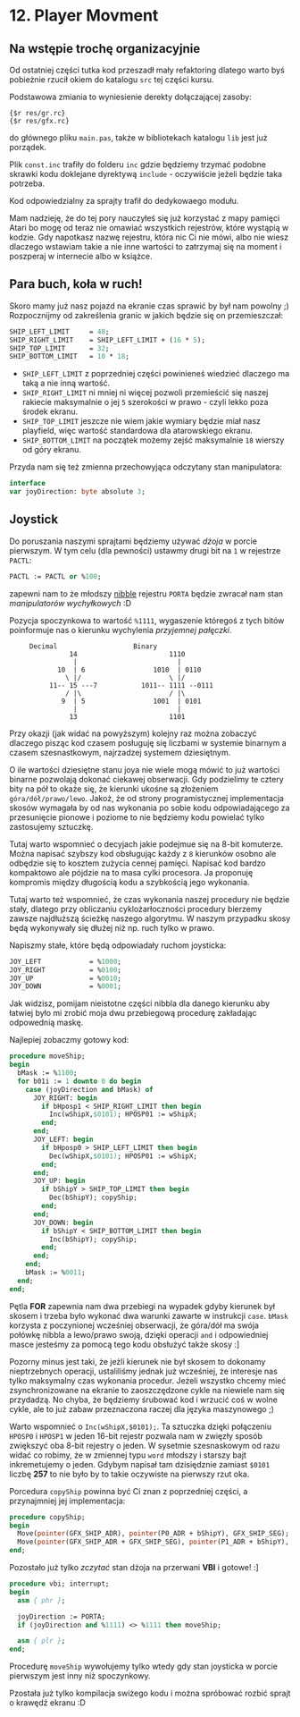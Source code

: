 # 12. Player Movment

## Na wstępie trochę organizacyjnie

Od ostatniej części tutka kod przeszadł mały refaktoring dlatego warto byś pobieżnie rzucił okiem do katalogu `src` tej części kursu.

Podstawowa zmiania to wyniesienie derekty dołączającej zasoby:

```
{$r res/gr.rc}
{$r res/gfx.rc}
```

do głównego pliku `main.pas`, także w bibliotekach katalogu `lib` jest już porządek.

Plik `const.inc` trafiły do folderu `inc` gdzie będziemy trzymać podobne skrawki kodu doklejane dyrektywą `include` - oczywiście jeżeli będzie taka potrzeba.

Kod odpowiedzialny za sprajty trafił do dedykowaego modułu.

Mam nadzieję, że do tej pory nauczyłeś się już korzystać z mapy pamięci Atari bo mogę od teraz nie omawiać wszystkich rejestrów, które wystąpią w kodzie. Gdy napotkasz nazwę rejestru, która nic Ci nie mówi, albo nie wiesz dlaczego wstawiam takie a nie inne wartości to zatrzymaj się na moment i poszperaj w internecie albo w książce.

## Para buch, koła w ruch!

Skoro mamy już nasz pojazd na ekranie czas sprawić by był nam powolny ;) Rozpocznijmy od zakreślenia granic w jakich będzie się on przemieszczał:

```pascal
SHIP_LEFT_LIMIT     = 48;
SHIP_RIGHT_LIMIT    = SHIP_LEFT_LIMIT + (16 * 5);
SHIP_TOP_LIMIT      = 32;
SHIP_BOTTOM_LIMIT   = 10 * 18;
```

* `SHIP_LEFT_LIMIT` z poprzedniej części powinieneś wiedzieć dlaczego  ma taką a nie inną wartość.
* `SHIP_RIGHT_LIMIT` ni mniej ni więcej pozwoli przemieścić się naszej rakiecie maksymalnie o jej `5` szerokości w prawo - czyli lekko poza środek ekranu.
* `SHIP_TOP_LIMIT` jeszcze nie wiem jakie wymiary będzie miał nasz playfield, więc wartość standardowa dla atarowskiego ekranu.
* `SHIP_BOTTOM_LIMIT` na początek możemy zejść maksymalnie `18` wierszy od góry ekranu.

Przyda nam się też zmienna przechowyjąca odczytany stan manipulatora:

```pascal
interface
var joyDirection: byte absolute 3;
```

## Joystick

Do poruszania naszymi sprajtami będziemy używać *dżoja* w porcie pierwszym. W tym celu (dla pewności) ustawmy drugi bit na `1` w rejestrze `PACTL`:

```pascal
PACTL := PACTL or %100;
```

zapewni nam to że młodszy [nibble](https://pl.wikipedia.org/wiki/P%C3%B3%C5%82bajt) rejestru `PORTA` będzie zwracał nam stan *manipulatorów wychyłkowych* :D

Pozycja spoczynkowa to wartość `%1111`, wygaszenie któregoś z tych bitów poinformuje nas o kierunku wychylenia *przyjemnej pałęczki*.

```
     Decimal                   Binary
               14                       1110
                |                         |
            10  | 6                 1010  | 0110
              \ |/                      \ |/
          11-- 15 ---7           1011-- 1111 --0111
              / |\                      / |\
             9  | 5                 1001  | 0101
                |                         |
               13                       1101
```

Przy okazji (jak widać na powyższym) kolejny raz można zobaczyć dlaczego pisząc kod czasem posługuję się liczbami w systemie binarnym a czasem szesnastkowym, najrzadzej systemem dziesiętnym.

O ile wartości dziesiętne stanu joya nie wiele mogą mówić to już wartości binarne pozwolają dokonać ciekawej obserwacji. Gdy podzielimy te cztery bity na pół to okaże się, że kierunki ukośne są złożeniem `góra/dół/prawo/lewo`. Jakoż, że od strony programistycznej implementacja skosów wymagała by od nas wykonania po sobie kodu odpowiadającego za przesunięcie pionowe i poziome to nie będziemy kodu powielać tylko zastosujemy sztuczkę.

Tutaj warto wspomnieć o decyjach jakie podejmue się na 8-bit komuterze. Można napisać szybszy kod obsługując każdy z `8` kierunków osobno ale odbędzie się to kosztem zużycia cennej pamięci. Napisać kod bardzo kompaktowo ale pójdzie na to masa cylki procesora. Ja proponuję kompromis między długością kodu a szybkością jego wykonania.

Tutaj warto też wspomnieć, że czas wykonania naszej procedury nie będzie stały, dlatego przy obliczaniu cyklożarłoczności procedury bierzemy zawsze najdłuższą ścieżkę naszego algorytmu. W naszym przypadku skosy będą wykonywały się dłużej niż np. ruch tylko w prawo.

Napiszmy stałe, które będą odpowiadały ruchom joysticka:

```pascal
JOY_LEFT            = %1000;
JOY_RIGHT           = %0100;
JOY_UP              = %0010;
JOY_DOWN            = %0001;
```

Jak widzisz, pomijam nieistotne części nibbla dla danego kierunku aby łatwiej było mi zrobić moja dwu przebiegową procedurę zakładając odpowednią maskę.

Najlepiej zobaczmy gotowy kod:

```pascal
procedure moveShip;
begin
  bMask := %1100;
  for b01i := 1 downto 0 do begin
    case (joyDirection and bMask) of
      JOY_RIGHT: begin
        if bHposp1 < SHIP_RIGHT_LIMIT then begin
          Inc(wShipX,$0101); HPOSP01 := wShipX;
        end;
      end;
      JOY_LEFT: begin
        if bHposp0 > SHIP_LEFT_LIMIT then begin
          Dec(wShipX,$0101); HPOSP01 := wShipX;
        end;
      end;
      JOY_UP: begin
        if bShipY > SHIP_TOP_LIMIT then begin
          Dec(bShipY); copyShip;
        end;
      end;
      JOY_DOWN: begin
        if bShipY < SHIP_BOTTOM_LIMIT then begin
          Inc(bShipY); copyShip;
        end;
      end;
    end;
    bMask := %0011;
  end;
end;
```

Pętla **FOR** zapewnia nam dwa przebiegi na wypadek gdyby kierunek był skosem i trzeba było wykonać dwa warunki zawarte w instrukcji `case`. `bMask` korzysta z poczynionej wcześniej obserwacji, że góra/dół ma swója połówkę nibbla a lewo/prawo swoją, dzięki operacji `and` i odpowiedniej masce jesteśmy za pomocą tego kodu obsłużyć także skosy :]

Pozorny minus jest taki, że jeżli kierunek nie był skosem to dokonamy nieptrzebnych operacji, ustaliliśmy jednak już wcześniej, że interesje nas tylko maksymalny czas wykonania procedur. Jeżeli wszystko chcemy mieć zsynchronizowane na ekranie to zaoszczędzone cykle na niewiele nam się przydadzą. No chyba, że będziemy śrubować kod i wrzucić coś w wolne cykle, ale to już zabaw przeznaczona raczej dla języka maszynowego ;)

Warto wspomnieć o `Inc(wShipX,$0101);`. Ta sztuczka dzięki połączeniu `HPOSP0` i `HPOSP1` w jeden 16-bit rejestr pozwala nam w zwięzły sposób zwiększyć oba 8-bit rejestry o jeden. W sysetmie szesnaskowym od razu widać co robimy, że w zmiennej typu `word` młodszy i starszy bajt inkremetujemy o jeden. Gdybym napisał tam dzisiędznie zamiast `$0101` liczbę **257** to nie było by to takie oczywiste na pierwszy rzut oka.

Porcedura `copyShip` powinna być Ci znan z poprzedniej części, a przynajmniej jej implementacja:

```pascal
procedure copyShip;
begin
  Move(pointer(GFX_SHIP_ADR), pointer(P0_ADR + bShipY), GFX_SHIP_SEG);
  Move(pointer(GFX_SHIP_ADR + GFX_SHIP_SEG), pointer(P1_ADR + bShipY), GFX_SHIP_SEG);
end;
```

Pozostało już tylko *zczytać* stan dżoja na przerwani **VBI** i gotowe! :]

```pascal
procedure vbi; interrupt;
begin
  asm { phr };

  joyDirection := PORTA;
  if (joyDirection and %1111) <> %1111 then moveShip;

  asm { plr };
end;
```

Procedurę `moveShip` wywołujemy tylko wtedy gdy stan joysticka w porcie pierwszym jest inny niż spoczynkowy.

Pzostała już tylko kompilacja swiżego kodu i można spróbować rozbić sprajt o krawędź ekranu :D
